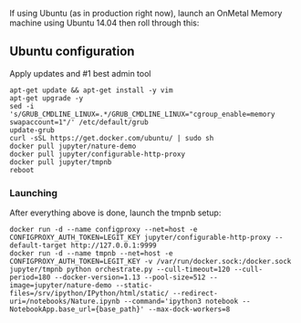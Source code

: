 
If using Ubuntu (as in production right now), launch an OnMetal Memory machine using Ubuntu 14.04 then roll through this:

## Ubuntu configuration

Apply updates and #1 best admin tool

```
apt-get update && apt-get install -y vim
apt-get upgrade -y
sed -i 's/GRUB_CMDLINE_LINUX=.*/GRUB_CMDLINE_LINUX="cgroup_enable=memory swapaccount=1"/' /etc/default/grub
update-grub
curl -sSL https://get.docker.com/ubuntu/ | sudo sh
docker pull jupyter/nature-demo
docker pull jupyter/configurable-http-proxy
docker pull jupyter/tmpnb
reboot
```

### Launching

After everything above is done, launch the tmpnb setup:

```
docker run -d --name configproxy --net=host -e CONFIGPROXY_AUTH_TOKEN=LEGIT_KEY jupyter/configurable-http-proxy --default-target http://127.0.0.1:9999
docker run -d --name tmpnb --net=host -e CONFIGPROXY_AUTH_TOKEN=LEGIT_KEY -v /var/run/docker.sock:/docker.sock jupyter/tmpnb python orchestrate.py --cull-timeout=120 --cull-period=180 --docker-version=1.13 --pool-size=512 --image=jupyter/nature-demo --static-files=/srv/ipython/IPython/html/static/ --redirect-uri=/notebooks/Nature.ipynb --command='ipython3 notebook --NotebookApp.base_url={base_path}' --max-dock-workers=8
```
